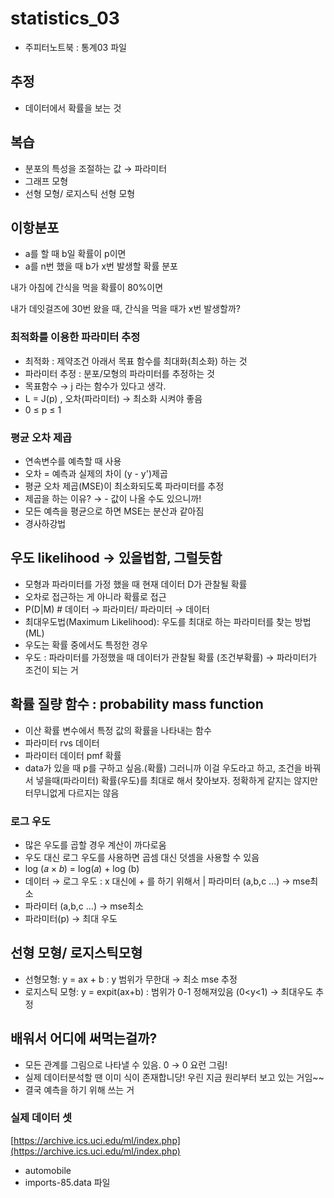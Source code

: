 # statistics_03

- 주피터노트북 : 통계03 파일

## 추정

- 데이터에서 확률을 보는 것

## 복습

- 분포의 특성을 조절하는 값 → 파라미터
- 그래프 모형
- 선형 모형/ 로지스틱 선형 모형

## 이항분포

- a를 할 때 b일 확률이 p이면
- a를 n번 했을 때 b가 x번 발생할 확률 분포

내가 아침에 간식을 먹을 확률이 80%이면 

내가  데잇걸즈에 30번 왔을 때, 간식을 먹을 때가 x번 발생할까? 

### 최적화를 이용한 파라미터 추정

- 최적화 : 제약조건 아래서 목표 함수를 최대화(최소화) 하는 것
- 파라미터 추정 : 분포/모형의 파라미터를 추정하는 것
- 목표함수 → j 라는 함수가 있다고 생각.
- L = J(p) , 오차(파라미터) → 최소화 시켜야 좋음
- 0 ≤ p ≤ 1

### 평균 오차 제곱

- 연속변수를 예측할 때 사용
- 오차 = 예측과 실제의 차이 (y - y')제곱
- 평균 오차 제곱(MSE)이 최소화되도록 파라미터를 추정
- 제곱을 하는 이유? → - 값이 나올 수도 있으니까!
- 모든 예측을 평균으로 하면 MSE는 분산과 같아짐
- 경사하강법

## 우도 likelihood → 있을법함, 그럴듯함

- 모형과 파라미터를 가정 했을 때 현재 데이터 D가 관찰될 확률
- 오차로 접근하는 게 아니라 확률로 접근
- P(D|M) # 데이터 → 파라미터/ 파라미터 → 데이터
- 최대우도법(Maximum Likelihood): 우도를 최대로 하는 파라미터를 찾는 방법 (ML)
- 우도는 확률 중에서도 특정한 경우
- 우도 : 파라미터를 가정했을 때 데이터가 관찰될 확률 (조건부확률) → 파라미터가 조건이 되는 거

## 확률 질량 함수 : probability mass function

- 이산 확률 변수에서 특정 값의 확률을 나타내는 함수
- 파라미터 rvs 데이터
- 파라미터 데이터 pmf 확률
- data가 있을 때 p를 구하고 싶음.(확률) 그러니까 이걸 우도라고 하고, 조건을 바꿔서 넣을때(파라미터) 확률(우도)를 최대로 해서 찾아보자. 정확하게 같지는 않지만 터무니없게 다르지는 않음

### 로그 우도

- 많은 우도를 곱할 경우 계산이 까다로움
- 우도 대신 로그 우도를 사용하면 곱셈 대신 덧셈을 사용할 수 있음
- log (𝑎 × 𝑏) = log(𝑎) + log (b)
- 데이터 → 로그 우도 : x 대신에 + 를 하기 위해서  | 파라미터 (a,b,c ...) → mse최소
- 파라미터 (a,b,c ...) → mse최소
- 파라미터(p) → 최대 우도

## 선형 모형/ 로지스틱모형

- 선형모형: y = ax + b : y 범위가 무한대  → 최소 mse 추정
- 로지스틱 모형: y = expit(ax+b) : 범위가 0-1 정해져있음 (0<y<1) → 최대우도 추정

## 배워서 어디에 써먹는걸까?

- 모든 관계를 그림으로 나타낼 수 있음. 0 → 0 요런 그림!
- 실제 데이터분석할 땐 이미 식이 존재합니당! 우린 지금 원리부터 보고 있는 거임~~
- 결국 예측을 하기 위해 쓰는 거

### 실제 데이터 셋

[https://archive.ics.uci.edu/ml/index.php](https://archive.ics.uci.edu/ml/index.php)

- automobile
- imports-85.data 파일